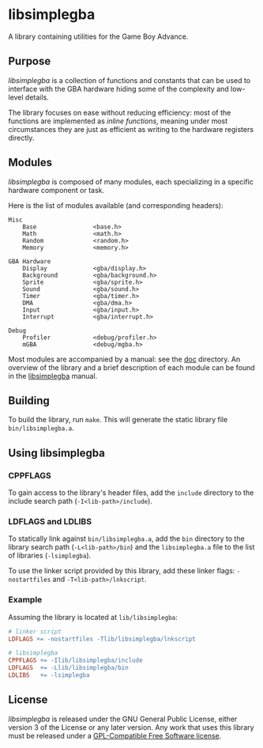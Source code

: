 # libsimplegba
A library containing utilities for the Game Boy Advance.

## Purpose
*libsimplegba* is a collection of functions and constants that can be
used to interface with the GBA hardware hiding some of the complexity
and low-level details.

The library focuses on ease without reducing efficiency: most of the
functions are implemented as *inline functions*, meaning under most
circumstances they are just as efficient as writing to the hardware
registers directly.

## Modules
*libsimplegba* is composed of many modules, each specializing in a
specific hardware component or task.

Here is the list of modules available (and corresponding headers):
```
Misc
    Base                <base.h>
    Math                <math.h>
    Random              <random.h>
    Memory              <memory.h>

GBA Hardware
    Display             <gba/display.h>
    Background          <gba/background.h>
    Sprite              <gba/sprite.h>
    Sound               <gba/sound.h>
    Timer               <gba/timer.h>
    DMA                 <gba/dma.h>
    Input               <gba/input.h>
    Interrupt           <gba/interrupt.h>

Debug
    Profiler            <debug/profiler.h>
    mGBA                <debug/mgba.h>
```

Most modules are accompanied by a manual: see the [doc](doc) directory.
An overview of the library and a brief description of each module can be
found in the [libsimplegba](doc/libsimplegba.adoc) manual.

## Building
To build the library, run `make`. This will generate the static library
file `bin/libsimplegba.a`.

## Using libsimplegba
### CPPFLAGS
To gain access to the library's header files, add the `include`
directory to the include search path (`-I<lib-path>/include`).

### LDFLAGS and LDLIBS
To statically link against `bin/libsimplegba.a`, add the `bin` directory
to the library search path (`-L<lib-path>/bin`) and the `libsimplegba.a`
file to the list of libraries (`-lsimplegba`).

To use the linker script provided by this library, add these linker
flags: `-nostartfiles` and `-T<lib-path>/lnkscript`.

### Example
Assuming the library is located at `lib/libsimplegba`:

```Makefile
# linker script
LDFLAGS += -nostartfiles -Tlib/libsimplegba/lnkscript

# libsimplegba
CPPFLAGS += -Ilib/libsimplegba/include
LDFLAGS  += -Llib/libsimplegba/bin
LDLIBS   += -lsimplegba
```

## License
*libsimplegba* is released under the GNU General Public License, either
version 3 of the License or any later version. Any work that uses this
library must be released under a [GPL-Compatible Free Software
license](https://www.gnu.org/licenses/license-list.html).
